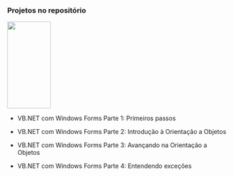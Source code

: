### Projetos no repositório

<img src="https://www.alura.com.br/assets/api/cursos/vb-net-primeiros-passos.svg" width="100" height="200" />

- VB.NET com Windows Forms Parte 1: Primeiros passos

- VB.NET com Windows Forms Parte 2: Introdução à Orientação a Objetos

- VB.NET com Windows Forms Parte 3: Avançando na Orientação a Objetos

- VB.NET com Windows Forms Parte 4: Entendendo exceções
